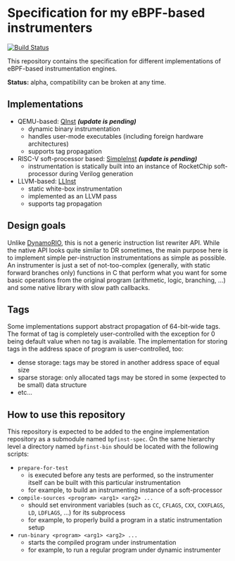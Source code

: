 # Specification for my eBPF-based instrumenters 

[![Build Status](https://travis-ci.org/atrosinenko/bpfinst-spec.svg?branch=master)](https://travis-ci.org/atrosinenko/bpfinst-spec)

This repository contains the specification for different implementations of eBPF-based instrumentation engines.

**Status:** alpha, compatibility can be broken at any time.

## Implementations

* QEMU-based: [QInst](https://github.com/atrosinenko/qinst) ***(update is pending)***
  * dynamic binary instrumentation
  * handles user-mode executables (including foreign hardware architectures)
  * supports tag propagation
* RISC-V soft-processor based: [SimpleInst](https://github.com/atrosinenko/simpleinst) ***(update is pending)***
  * instrumentation is statically built into an instance of RocketChip soft-processor during Verilog generation
* LLVM-based: [LLInst](https://github.com/atrosinenko/llinst)
  * static white-box instrumentation
  * implemented as an LLVM pass
  * supports tag propagation

## Design goals

Unlike [DynamoRIO](https://www.dynamorio.org/), this is not a generic instruction list rewriter API.
While the native API looks quite similar to DR sometimes, the main purpose here is to implement simple per-instruction instrumentations as simple as possible. An instrumenter is just a set of not-too-complex (generally, with static forward branches only) functions in C that perform what you want for some basic operations from the original program (arithmetic, logic, branching, ...) and some native library with slow path callbacks.

## Tags

Some implementations support abstract propagation of 64-bit-wide tags. The format of tag is completely user-controlled with the exception for 0 being default value when no tag is available. The implementation for storing tags in the address space of program is user-controlled, too:
* dense storage: tags may be stored in another address space of equal size
* sparse storage: only allocated tags may be stored in some (expected to be small) data structure
* etc...

## How to use this repository

This repository is expected to be added to the engine implementation repository as a submodule named `bpfinst-spec`. On the same hierarchy level a directory named `bpfinst-bin` should be located with the following scripts:
* `prepare-for-test`
  * is executed before any tests are performed, so the instrumenter itself can be built with this particular instrumentation
  * for example, to build an instrumenting instance of a soft-processor
* `compile-sources <program> <arg1> <arg2> ...`
  * should set environment variables (such as `CC`, `CFLAGS`, `CXX`, `CXXFLAGS`, `LD`, `LDFLAGS`, ...) for its subprocess
  * for example, to properly build a program in a static instrumentation setup
* `run-binary <program> <arg1> <arg2> ...`
  * starts the compiled program under instrumentation
  * for example, to run a regular program under dynamic instrumenter
